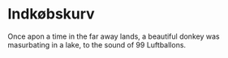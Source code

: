 # Indkøbskurv

Once apon a time in the far away lands, a beautiful donkey was masurbating in a lake, to the sound of 99 Luftballons.
